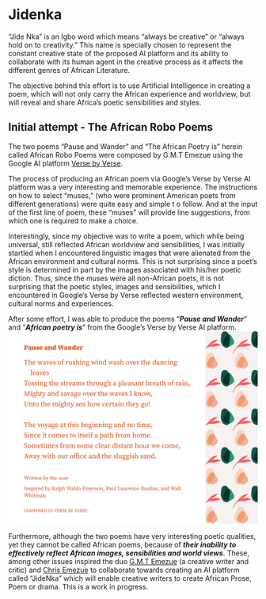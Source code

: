 # Jidenka
“Jide Nka” is an Igbo word which means “always be creative” or “always hold on to creativity.” This name is specially chosen to represent the constant creative state of the proposed AI platform and its ability to collaborate with its human agent in the creative process as it affects the different genres of African Literature. 

The objective behind this effort is to use Artificial Intelligence in creating a poem, which will not only carry the African experience and worldview, but will reveal and share Africa’s poetic sensibilities and styles.


## Initial attempt - The African Robo Poems 

The two poems “Pause and Wander” and “The African Poetry is” herein called African Robo Poems  were composed by G.M.T Emezue using the Google AI platform [Verse by Verse](https://sites.research.google/versebyverse/). 

The process of producing an African poem via Google’s Verse by Verse AI platform was a very interesting and memorable experience. The instructions on how to select “muses,” (who were prominent American poets from different generations) were quite easy and simple t o follow. And at the input of the first line of poem, these “muses” will provide line suggestions, from which one is required to make a choice. 

Interestingly, since my objective was to write a poem, which while being universal, still reflected African worldview and sensibilities, I was initially startled when I encountered linguistic images that were alienated from the African environment and cultural norms. This is not surprising since a poet’s style is determined in part by the images associated with his/her poetic diction. Thus, since the muses were all non-African poets, it is not surprising that the poetic styles, images and sensibilities, which I encountered in Google’s Verse by Verse reflected western environment, cultural norms and experiences.  

After some effort, I was able to produce the poems “***Pause and Wander***” and “***African poetry is***” from the Google’s Verse by Verse AI platform. 
![Pause and Wander](./african-robo-poems/pause_and_wander.png "Pause and Wander")

Furthermore, although the two poems have very interesting poetic qualities, yet they cannot be called African poems, because of ***their inability to effectively reflect African images, sensibilities and world views***. These, among other issues inspired the duo [G.M.T Emezue](https://www.gmtemezue.com/) (a creative writer and critic) and [Chris Emezue](https://mila.quebec/en/person/chris-emezue/) to collaborate towards creating an AI platform called “JideNka” which will enable creative writers to create African Prose, Poem or drama. This is a work in progress.
